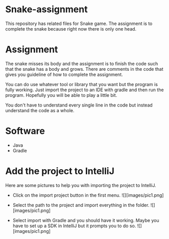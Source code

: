 # Snake-assignment
This repository has related files for Snake game. The assignment is to complete the snake because right now there is only one head. 

# Assignment 
The snake misses its body and the assignment is to finish the code such that the snake has a body and grows. There are 
comments in the code that gives you guideline of how to complete the assignment. 

You can do use whatever tool or library that you want but the program is fully working. Just import the project to an IDE with gradle and then run the program. Hopefully you will be able to play a little bit. 

You don't have to understand every single line in the code but instead understand the code as a whole. 

# Software 
* Java 
* Gradle 

# Add the project to IntelliJ 
Here are some pictures to help you with importing the project to IntelliJ. 
* Click on the import project button in the first menu. 
![][images/pic1.png]

* Select the path to the project and import everything in the folder. 
![][images/pic1.png]

* Select import with Gradle and you should have it working. Maybe you have to set up a SDK in IntelliJ but it prompts you to do so.
![][images/pic1.png]